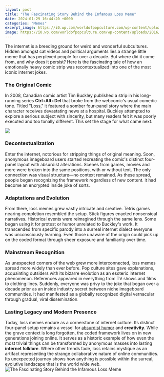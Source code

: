 ```yaml
---
layout: post
title: "The Fascinating Story Behind the Infamous Loss Meme"
date: 2024-01-29 16:44:20 +0000
categories: "Memes"
excerpt_image: https://i0.wp.com/worldofpopculture.com/wp-content/uploads/2016/02/Loss0-500x300.jpg?resize=450%2C270
image: https://i0.wp.com/worldofpopculture.com/wp-content/uploads/2016/02/Loss0-500x300.jpg?resize=450%2C270
---
```


The internet is a breeding ground for weird and wonderful subcultures. Hidden amongst cat videos and political arguments lies a strange little meme that has perplexed people for over a decade. But where did it come from, and why does it persist? Here is the fascinating tale of how an emotionally heavy comic strip was recontextualized into one of the most iconic internet jokes.
### The Original Comic
In 2008, Canadian comic artist Tim Buckley published a strip in his long-running series **Ctrl+Alt+Del** that broke from the webcomic's usual comedic tone. Titled "Loss," it featured a somber four-panel story where the main character receives devastating news at a hospital. Buckley attempted to explore a serious subject with sincerity, but many readers felt it was poorly executed and too tonally different. This set the stage for what came next.

![](https://i.ytimg.com/vi/MlF0E1qmI2o/maxresdefault.jpg)
### Decontextualization 
Enter the internet, notorious for stripping things of original meaning. Soon, anonymous imageboard users started recreating the comic's distinct four-panel layout with absurdist alterations. Scenes from games, movies and more were broken into the same positions, with or without text. The only connection was visual structure—no context remained. As these spread, people began recognizing the framework regardless of new content. It had become an encrypted inside joke of sorts.
### Adaptations and Evolution
From there, loss memes grew vastly intricate and creative. Tetris games nearing completion resembled the setup. Stick figures enacted nonsensical narratives. Historical events were reimagined through the same lens. Some began using it for protest or humor unrelated to Buckley's work. It transcended from specific parody into a surreal internet dialect everyone was unconsciously learning. Even those unaware of the origin could pick up on the coded format through sheer exposure and familiarity over time.
### Mainstream Recognition 
As unexpected corners of the web grew more interconnected, loss memes spread more widely than ever before. Pop culture sites gave explanations, acquainting outsiders with its bizarre evolution as an esoteric internet phenomenon. References appeared in everything from TV shows and films to clothing lines. Suddenly, everyone was privy to the joke that began over a decade prior as an inside industry secret between niche imageboard communities. It had manifested as a globally recognized digital vernacular through gradual, viral dissemination. 
### Lasting Legacy and Modern Presence
Today, loss memes endure as a cornerstone of internet culture. Its distinct four-panel setup remains a vessel for [absurdist humor](https://store.fi.io.vn/xmas-decoration-ugly-santa-saint-bernard-dog-merry-christmas-2) and **creativity**. While the grave context is long forgotten, the coded framework lives on in new generations joining online. It serves as a historic example of how even the most trivial things can be transformed by anonymous masses into lasting **internet folklore**. Where other trends fade, loss retains mystique as an artifact representing the strange collaborative nature of online communities. Its unexpected journey shows how anything is possible within the surreal, evolutive landscape that is the world wide web.
![The Fascinating Story Behind the Infamous Loss Meme](https://i0.wp.com/worldofpopculture.com/wp-content/uploads/2016/02/Loss0-500x300.jpg?resize=450%2C270)